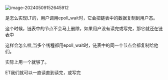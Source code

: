 ![image-20240509152645912](../../../../AppData/Roaming/Typora/typora-user-images/image-20240509152645912.png)



是怎么实现LT的，用户调用epoll_wait时，它会把链表中的数据复制到用户态。

这个时候，链表中的节点不会马上删除，如果用户没有读完或写完，那它就还在链表中



这样会怎么样,当多个线程都用epoll_wait时，链表中的同一个节点会都复制给他们。

实际上用一个就够了。



ET我们就可以一直读直到读完，或写完

